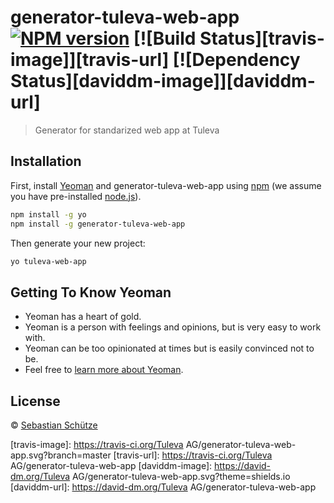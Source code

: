 # generator-tuleva-web-app [![NPM version][npm-image]][npm-url] [![Build Status][travis-image]][travis-url] [![Dependency Status][daviddm-image]][daviddm-url]
> Generator for standarized web app at Tuleva

## Installation

First, install [Yeoman](http://yeoman.io) and generator-tuleva-web-app using [npm](https://www.npmjs.com/) (we assume you have pre-installed [node.js](https://nodejs.org/)).

```bash
npm install -g yo
npm install -g generator-tuleva-web-app
```

Then generate your new project:

```bash
yo tuleva-web-app
```

## Getting To Know Yeoman

 * Yeoman has a heart of gold.
 * Yeoman is a person with feelings and opinions, but is very easy to work with.
 * Yeoman can be too opinionated at times but is easily convinced not to be.
 * Feel free to [learn more about Yeoman](http://yeoman.io/).

## License

 © [Sebastian Schütze](http://www.tuleva.de)


[npm-image]: https://badge.fury.io/js/generator-tuleva-web-app.svg
[npm-url]: https://npmjs.org/package/generator-tuleva-web-app
[travis-image]: https://travis-ci.org/Tuleva AG/generator-tuleva-web-app.svg?branch=master
[travis-url]: https://travis-ci.org/Tuleva AG/generator-tuleva-web-app
[daviddm-image]: https://david-dm.org/Tuleva AG/generator-tuleva-web-app.svg?theme=shields.io
[daviddm-url]: https://david-dm.org/Tuleva AG/generator-tuleva-web-app
